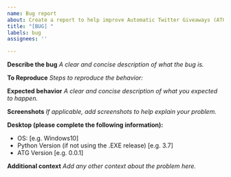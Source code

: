 ```yaml
---
name: Bug report
about: Create a report to help improve Automatic Twitter Giveaways (ATG)
title: "[BUG] "
labels: bug
assignees: ''

---
```


**Describe the bug**
*A clear and concise description of what the bug is.*

**To Reproduce**
*Steps to reproduce the behavior:*


**Expected behavior**
*A clear and concise description of what you expected to happen.*

**Screenshots**
*If applicable, add screenshots to help explain your problem.*

**Desktop (please complete the following information):**
 - OS: [e.g. Windows10]
 - Python Version (if not using the .EXE release) [e.g. 3.7]
 - ATG Version [e.g. 0.0.1]

**Additional context**
*Add any other context about the problem here.*
